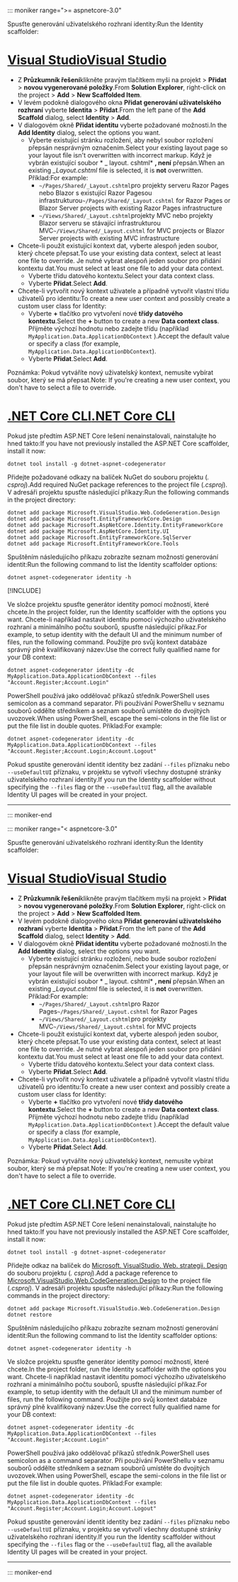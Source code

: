 ::: moniker range=">= aspnetcore-3.0"

<span data-ttu-id="c5cce-101">Spusťte generování uživatelského rozhraní identity:</span><span class="sxs-lookup"><span data-stu-id="c5cce-101">Run the Identity scaffolder:</span></span>

# <a name="visual-studio"></a>[<span data-ttu-id="c5cce-102">Visual Studio</span><span class="sxs-lookup"><span data-stu-id="c5cce-102">Visual Studio</span></span>](#tab/visual-studio)

* <span data-ttu-id="c5cce-103">Z **Průzkumník řešení**klikněte pravým tlačítkem myši na projekt > **Přidat** > **novou vygenerované položky**.</span><span class="sxs-lookup"><span data-stu-id="c5cce-103">From **Solution Explorer**, right-click on the project > **Add** > **New Scaffolded Item**.</span></span>
* <span data-ttu-id="c5cce-104">V levém podokně dialogového okna **Přidat generování uživatelského rozhraní** vyberte **Identita** > **Přidat**.</span><span class="sxs-lookup"><span data-stu-id="c5cce-104">From the left pane of the **Add Scaffold** dialog, select **Identity** > **Add**.</span></span>
* <span data-ttu-id="c5cce-105">V dialogovém okně **Přidat identitu** vyberte požadované možnosti.</span><span class="sxs-lookup"><span data-stu-id="c5cce-105">In the **Add Identity** dialog, select the options you want.</span></span>
  * <span data-ttu-id="c5cce-106">Vyberte existující stránku rozložení, aby nebyl soubor rozložení přepsán nesprávným označením.</span><span class="sxs-lookup"><span data-stu-id="c5cce-106">Select your existing layout page so your layout file isn't overwritten with incorrect markup.</span></span> <span data-ttu-id="c5cce-107">Když je vybrán existující soubor \* \_ layout. cshtml\* **, není** přepsán.</span><span class="sxs-lookup"><span data-stu-id="c5cce-107">When an existing *\_Layout.cshtml* file is selected, it is **not** overwritten.</span></span> <span data-ttu-id="c5cce-108">Příklad:</span><span class="sxs-lookup"><span data-stu-id="c5cce-108">For example:</span></span>
    * <span data-ttu-id="c5cce-109">`~/Pages/Shared/_Layout.cshtml`pro projekty serveru Razor Pages nebo Blazor s existující Razor Pagesou infrastrukturou</span><span class="sxs-lookup"><span data-stu-id="c5cce-109">`~/Pages/Shared/_Layout.cshtml` for Razor Pages or Blazor Server projects with existing Razor Pages infrastructure</span></span>
    * <span data-ttu-id="c5cce-110">`~/Views/Shared/_Layout.cshtml`projekty MVC nebo projekty Blazor serveru se stávající infrastrukturou MVC</span><span class="sxs-lookup"><span data-stu-id="c5cce-110">`~/Views/Shared/_Layout.cshtml` for MVC projects or Blazor Server projects with existing MVC infrastructure</span></span>
* <span data-ttu-id="c5cce-111">Chcete-li použít existující kontext dat, vyberte alespoň jeden soubor, který chcete přepsat.</span><span class="sxs-lookup"><span data-stu-id="c5cce-111">To use your existing data context, select at least one file to override.</span></span> <span data-ttu-id="c5cce-112">Je nutné vybrat alespoň jeden soubor pro přidání kontextu dat.</span><span class="sxs-lookup"><span data-stu-id="c5cce-112">You must select at least one file to add your data context.</span></span>
  * <span data-ttu-id="c5cce-113">Vyberte třídu datového kontextu.</span><span class="sxs-lookup"><span data-stu-id="c5cce-113">Select your data context class.</span></span>
  * <span data-ttu-id="c5cce-114">Vyberte **Přidat**.</span><span class="sxs-lookup"><span data-stu-id="c5cce-114">Select **Add**.</span></span>
* <span data-ttu-id="c5cce-115">Chcete-li vytvořit nový kontext uživatele a případně vytvořit vlastní třídu uživatelů pro identitu:</span><span class="sxs-lookup"><span data-stu-id="c5cce-115">To create a new user context and possibly create a custom user class for Identity:</span></span>
  * <span data-ttu-id="c5cce-116">Vyberte **+** tlačítko pro vytvoření nové **třídy datového kontextu**.</span><span class="sxs-lookup"><span data-stu-id="c5cce-116">Select the **+** button to create a new **Data context class**.</span></span> <span data-ttu-id="c5cce-117">Přijměte výchozí hodnotu nebo zadejte třídu (například `MyApplication.Data.ApplicationDbContext` ).</span><span class="sxs-lookup"><span data-stu-id="c5cce-117">Accept the default value or specify a class (for example, `MyApplication.Data.ApplicationDbContext`).</span></span>
  * <span data-ttu-id="c5cce-118">Vyberte **Přidat**.</span><span class="sxs-lookup"><span data-stu-id="c5cce-118">Select **Add**.</span></span>

<span data-ttu-id="c5cce-119">Poznámka: Pokud vytváříte nový uživatelský kontext, nemusíte vybírat soubor, který se má přepsat.</span><span class="sxs-lookup"><span data-stu-id="c5cce-119">Note: If you're creating a new user context, you don't have to select a file to override.</span></span>

# <a name="net-core-cli"></a>[<span data-ttu-id="c5cce-120">.NET Core CLI</span><span class="sxs-lookup"><span data-stu-id="c5cce-120">.NET Core CLI</span></span>](#tab/netcore-cli)

<span data-ttu-id="c5cce-121">Pokud jste předtím ASP.NET Core lešení nenainstalovali, nainstalujte ho hned takto:</span><span class="sxs-lookup"><span data-stu-id="c5cce-121">If you have not previously installed the ASP.NET Core scaffolder, install it now:</span></span>

```dotnetcli
dotnet tool install -g dotnet-aspnet-codegenerator
```

<span data-ttu-id="c5cce-122">Přidejte požadované odkazy na balíček NuGet do souboru projektu (*. csproj*).</span><span class="sxs-lookup"><span data-stu-id="c5cce-122">Add required NuGet package references to the project file (*.csproj*).</span></span> <span data-ttu-id="c5cce-123">V adresáři projektu spusťte následující příkazy:</span><span class="sxs-lookup"><span data-stu-id="c5cce-123">Run the following commands in the project directory:</span></span>

```dotnetcli
dotnet add package Microsoft.VisualStudio.Web.CodeGeneration.Design
dotnet add package Microsoft.EntityFrameworkCore.Design
dotnet add package Microsoft.AspNetCore.Identity.EntityFrameworkCore
dotnet add package Microsoft.AspNetCore.Identity.UI
dotnet add package Microsoft.EntityFrameworkCore.SqlServer
dotnet add package Microsoft.EntityFrameworkCore.Tools
```

<span data-ttu-id="c5cce-124">Spuštěním následujícího příkazu zobrazíte seznam možností generování identit:</span><span class="sxs-lookup"><span data-stu-id="c5cce-124">Run the following command to list the Identity scaffolder options:</span></span>

```dotnetcli
dotnet aspnet-codegenerator identity -h
```

[!INCLUDE[](~/includes/scaffoldTFM.md)]

<span data-ttu-id="c5cce-125">Ve složce projektu spusťte generátor identity pomocí možností, které chcete.</span><span class="sxs-lookup"><span data-stu-id="c5cce-125">In the project folder, run the Identity scaffolder with the options you want.</span></span> <span data-ttu-id="c5cce-126">Chcete-li například nastavit identitu pomocí výchozího uživatelského rozhraní a minimálního počtu souborů, spusťte následující příkaz.</span><span class="sxs-lookup"><span data-stu-id="c5cce-126">For example, to setup identity with the default UI and the minimum number of files, run the following command.</span></span> <span data-ttu-id="c5cce-127">Použijte pro svůj kontext databáze správný plně kvalifikovaný název:</span><span class="sxs-lookup"><span data-stu-id="c5cce-127">Use the correct fully qualified name for your DB context:</span></span>

```dotnetcli
dotnet aspnet-codegenerator identity -dc MyApplication.Data.ApplicationDbContext --files "Account.Register;Account.Login"
```

<span data-ttu-id="c5cce-128">PowerShell používá jako oddělovač příkazů středník.</span><span class="sxs-lookup"><span data-stu-id="c5cce-128">PowerShell uses semicolon as a command separator.</span></span> <span data-ttu-id="c5cce-129">Při používání PowerShellu v seznamu souborů oddělte středníkem a seznam souborů umístěte do dvojitých uvozovek.</span><span class="sxs-lookup"><span data-stu-id="c5cce-129">When using PowerShell, escape the semi-colons in the file list or put the file list in double quotes.</span></span> <span data-ttu-id="c5cce-130">Příklad:</span><span class="sxs-lookup"><span data-stu-id="c5cce-130">For example:</span></span>

```dotnetcli
dotnet aspnet-codegenerator identity -dc MyApplication.Data.ApplicationDbContext --files "Account.Register;Account.Login;Account.Logout"
```

<span data-ttu-id="c5cce-131">Pokud spustíte generování identit identity bez zadání `--files` příznaku nebo `--useDefaultUI` příznaku, v projektu se vytvoří všechny dostupné stránky uživatelského rozhraní identity.</span><span class="sxs-lookup"><span data-stu-id="c5cce-131">If you run the Identity scaffolder without specifying the `--files` flag or the `--useDefaultUI` flag, all the available Identity UI pages will be created in your project.</span></span>

---

::: moniker-end

::: moniker range="< aspnetcore-3.0"

<span data-ttu-id="c5cce-132">Spusťte generování uživatelského rozhraní identity:</span><span class="sxs-lookup"><span data-stu-id="c5cce-132">Run the Identity scaffolder:</span></span>

# <a name="visual-studio"></a>[<span data-ttu-id="c5cce-133">Visual Studio</span><span class="sxs-lookup"><span data-stu-id="c5cce-133">Visual Studio</span></span>](#tab/visual-studio)

* <span data-ttu-id="c5cce-134">Z **Průzkumník řešení**klikněte pravým tlačítkem myši na projekt > **Přidat** > **novou vygenerované položky**.</span><span class="sxs-lookup"><span data-stu-id="c5cce-134">From **Solution Explorer**, right-click on the project > **Add** > **New Scaffolded Item**.</span></span>
* <span data-ttu-id="c5cce-135">V levém podokně dialogového okna **Přidat generování uživatelského rozhraní** vyberte **Identita** > **Přidat**.</span><span class="sxs-lookup"><span data-stu-id="c5cce-135">From the left pane of the **Add Scaffold** dialog, select **Identity** > **Add**.</span></span>
* <span data-ttu-id="c5cce-136">V dialogovém okně **Přidat identitu** vyberte požadované možnosti.</span><span class="sxs-lookup"><span data-stu-id="c5cce-136">In the **Add Identity** dialog, select the options you want.</span></span>
  * <span data-ttu-id="c5cce-137">Vyberte existující stránku rozložení, nebo bude soubor rozložení přepsán nesprávným označením.</span><span class="sxs-lookup"><span data-stu-id="c5cce-137">Select your existing layout page, or your layout file will be overwritten with incorrect markup.</span></span> <span data-ttu-id="c5cce-138">Když je vybrán existující soubor \* \_ layout. cshtml\* **, není** přepsán.</span><span class="sxs-lookup"><span data-stu-id="c5cce-138">When an existing *\_Layout.cshtml* file is selected, it is **not** overwritten.</span></span> <span data-ttu-id="c5cce-139">Příklad:</span><span class="sxs-lookup"><span data-stu-id="c5cce-139">For example:</span></span>
    * <span data-ttu-id="c5cce-140">`~/Pages/Shared/_Layout.cshtml`pro Razor Pages</span><span class="sxs-lookup"><span data-stu-id="c5cce-140">`~/Pages/Shared/_Layout.cshtml` for Razor Pages</span></span>
    * <span data-ttu-id="c5cce-141">`~/Views/Shared/_Layout.cshtml`pro projekty MVC</span><span class="sxs-lookup"><span data-stu-id="c5cce-141">`~/Views/Shared/_Layout.cshtml` for MVC projects</span></span>
* <span data-ttu-id="c5cce-142">Chcete-li použít existující kontext dat, vyberte alespoň jeden soubor, který chcete přepsat.</span><span class="sxs-lookup"><span data-stu-id="c5cce-142">To use your existing data context, select at least one file to override.</span></span> <span data-ttu-id="c5cce-143">Je nutné vybrat alespoň jeden soubor pro přidání kontextu dat.</span><span class="sxs-lookup"><span data-stu-id="c5cce-143">You must select at least one file to add your data context.</span></span>
  * <span data-ttu-id="c5cce-144">Vyberte třídu datového kontextu.</span><span class="sxs-lookup"><span data-stu-id="c5cce-144">Select your data context class.</span></span>
  * <span data-ttu-id="c5cce-145">Vyberte **Přidat**.</span><span class="sxs-lookup"><span data-stu-id="c5cce-145">Select **Add**.</span></span>
* <span data-ttu-id="c5cce-146">Chcete-li vytvořit nový kontext uživatele a případně vytvořit vlastní třídu uživatelů pro identitu:</span><span class="sxs-lookup"><span data-stu-id="c5cce-146">To create a new user context and possibly create a custom user class for Identity:</span></span>
  * <span data-ttu-id="c5cce-147">Vyberte **+** tlačítko pro vytvoření nové **třídy datového kontextu**.</span><span class="sxs-lookup"><span data-stu-id="c5cce-147">Select the **+** button to create a new **Data context class**.</span></span> <span data-ttu-id="c5cce-148">Přijměte výchozí hodnotu nebo zadejte třídu (například `MyApplication.Data.ApplicationDbContext` ).</span><span class="sxs-lookup"><span data-stu-id="c5cce-148">Accept the default value or specify a class (for example, `MyApplication.Data.ApplicationDbContext`).</span></span>
  * <span data-ttu-id="c5cce-149">Vyberte **Přidat**.</span><span class="sxs-lookup"><span data-stu-id="c5cce-149">Select **Add**.</span></span>

<span data-ttu-id="c5cce-150">Poznámka: Pokud vytváříte nový uživatelský kontext, nemusíte vybírat soubor, který se má přepsat.</span><span class="sxs-lookup"><span data-stu-id="c5cce-150">Note: If you're creating a new user context, you don't have to select a file to override.</span></span>

# <a name="net-core-cli"></a>[<span data-ttu-id="c5cce-151">.NET Core CLI</span><span class="sxs-lookup"><span data-stu-id="c5cce-151">.NET Core CLI</span></span>](#tab/netcore-cli)

<span data-ttu-id="c5cce-152">Pokud jste předtím ASP.NET Core lešení nenainstalovali, nainstalujte ho hned takto:</span><span class="sxs-lookup"><span data-stu-id="c5cce-152">If you have not previously installed the ASP.NET Core scaffolder, install it now:</span></span>

```dotnetcli
dotnet tool install -g dotnet-aspnet-codegenerator
```

<span data-ttu-id="c5cce-153">Přidejte odkaz na balíček do [Microsoft. VisualStudio. Web. strategii. Design](https://www.nuget.org/packages/Microsoft.VisualStudio.Web.CodeGeneration.Design/) do souboru projektu (*. csproj*).</span><span class="sxs-lookup"><span data-stu-id="c5cce-153">Add a package reference to [Microsoft.VisualStudio.Web.CodeGeneration.Design](https://www.nuget.org/packages/Microsoft.VisualStudio.Web.CodeGeneration.Design/) to the project file (*.csproj*).</span></span> <span data-ttu-id="c5cce-154">V adresáři projektu spusťte následující příkazy:</span><span class="sxs-lookup"><span data-stu-id="c5cce-154">Run the following commands in the project directory:</span></span>

```dotnetcli
dotnet add package Microsoft.VisualStudio.Web.CodeGeneration.Design
dotnet restore
```

<span data-ttu-id="c5cce-155">Spuštěním následujícího příkazu zobrazíte seznam možností generování identit:</span><span class="sxs-lookup"><span data-stu-id="c5cce-155">Run the following command to list the Identity scaffolder options:</span></span>

```dotnetcli
dotnet aspnet-codegenerator identity -h
```

<span data-ttu-id="c5cce-156">Ve složce projektu spusťte generátor identity pomocí možností, které chcete.</span><span class="sxs-lookup"><span data-stu-id="c5cce-156">In the project folder, run the Identity scaffolder with the options you want.</span></span> <span data-ttu-id="c5cce-157">Chcete-li například nastavit identitu pomocí výchozího uživatelského rozhraní a minimálního počtu souborů, spusťte následující příkaz.</span><span class="sxs-lookup"><span data-stu-id="c5cce-157">For example, to setup identity with the default UI and the minimum number of files, run the following command.</span></span> <span data-ttu-id="c5cce-158">Použijte pro svůj kontext databáze správný plně kvalifikovaný název:</span><span class="sxs-lookup"><span data-stu-id="c5cce-158">Use the correct fully qualified name for your DB context:</span></span>

```dotnetcli
dotnet aspnet-codegenerator identity -dc MyApplication.Data.ApplicationDbContext --files "Account.Register;Account.Login"
```

<span data-ttu-id="c5cce-159">PowerShell používá jako oddělovač příkazů středník.</span><span class="sxs-lookup"><span data-stu-id="c5cce-159">PowerShell uses semicolon as a command separator.</span></span> <span data-ttu-id="c5cce-160">Při používání PowerShellu v seznamu souborů oddělte středníkem a seznam souborů umístěte do dvojitých uvozovek.</span><span class="sxs-lookup"><span data-stu-id="c5cce-160">When using PowerShell, escape the semi-colons in the file list or put the file list in double quotes.</span></span> <span data-ttu-id="c5cce-161">Příklad:</span><span class="sxs-lookup"><span data-stu-id="c5cce-161">For example:</span></span>

```dotnetcli
dotnet aspnet-codegenerator identity -dc MyApplication.Data.ApplicationDbContext --files "Account.Register;Account.Login;Account.Logout"
```

<span data-ttu-id="c5cce-162">Pokud spustíte generování identit identity bez zadání `--files` příznaku nebo `--useDefaultUI` příznaku, v projektu se vytvoří všechny dostupné stránky uživatelského rozhraní identity.</span><span class="sxs-lookup"><span data-stu-id="c5cce-162">If you run the Identity scaffolder without specifying the `--files` flag or the `--useDefaultUI` flag, all the available Identity UI pages will be created in your project.</span></span>

---

::: moniker-end
